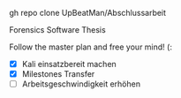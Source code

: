 gh repo clone UpBeatMan/Abschlussarbeit

Forensics Software Thesis

Follow the master plan
and free your mind! (:

- [x] Kali einsatzbereit machen
- [x] Milestones Transfer
- [ ] Arbeitsgeschwindigkeit erhöhen
